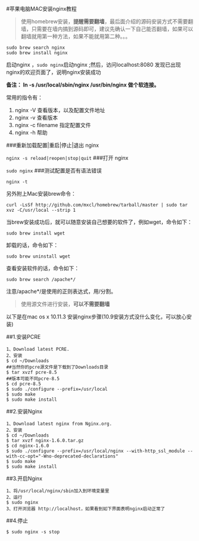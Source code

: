 #苹果电脑MAC安装nginx教程

> 使用homebrew安装，**提醒需要翻墙**，最后面介绍的源码安装方式不需要翻墙，只需要在墙内搞到源码即可，建议先确认一下自己能否翻墙，如果可以翻墙就用第一种方法，如果不能就用第二种。。。

```
sudo brew search nginx
sudo brew install nginx
```

启动nginx ，`sudo nginx`启动nginx ;然后，访问localhost:8080 发现已出现nginx的欢迎页面了，说明nginx安装成功

**备注： ln -s  /usr/local/sbin/nginx /usr/bin/nginx 做个软连接。**

常用的指令有： 

1. nginx -V 查看版本，以及配置文件地址
2. nginx -v 查看版本
3. nginx -c filename 指定配置文件
4. nginx -h 帮助

###重新加载配置|重启|停止|退出 nginx

`nginx -s reload|reopen|stop|quit`
###打开 nginx

`sudo nginx`
###测试配置是否有语法错误

`nginx -t`

另外附上Mac安装brew命令：

```
curl -LsSf http://github.com/mxcl/homebrew/tarball/master | sudo tar xvz -C/usr/local --strip 1
```

当brew安装成功后，就可以随意安装自己想要的软件了，例如wget，命令如下：

`sudo brew install wget ` 

卸载的话，命令如下：

`sudo brew uninstall wget`

查看安装软件的话，命令如下：

`sudo brew search /apache*/`

注意/apache*/是使用的正则表达式，用/分割。

> 使用源文件进行安装，**可以不需要翻墙**

以下是在mac os x 10.11.3 安装nginx步骤(10.9安装方式没什么变化，可以放心安装)

##1.安装PCRE

```
1、Download latest PCRE. 
2、安装
$ cd ~/Downloads
##当然你的pcre源文件是下载到了Downloads目录
$ tar xvzf pcre-8.5
##版本可能不同pcre-8.5
$ cd pcre-8.5
$ sudo ./configure --prefix=/usr/local
$ sudo make
$ sudo make install
```

##2.安装Nginx

```
1、Download latest nginx from Nginx.org. 
2、安装
$ cd ~/Downloads
$ tar xvzf nginx-1.6.0.tar.gz
$ cd nginx-1.6.0
$ sudo ./configure --prefix=/usr/local/nginx --with-http_ssl_module --with-cc-opt="-Wno-deprecated-declarations"
$ sudo make
$ sudo make install
```

##3.开启Nginx

```
1、将/usr/local/nginx/sbin加入到环境变量里
2、运行
$ sudo nginx 
3、打开浏览器 http://localhost，如果看到如下界面表明nginx启动正常了
```

##4.停止

`$ sudo nginx -s stop`
